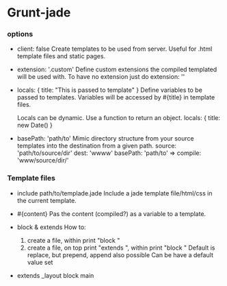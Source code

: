 # Grunt-jade

### options

* client: false
  Create templates to be used from server.
  Useful for .html template files and static pages.

* extension: '.custom'
  Define custom extensions the compiled templated will be used with.
  To have no extension just do
    extension: ''

* locals: { title: "This is passed to template" }
  Define variables to be passed to templates.
  Variables will be accessed by #{title} in template files.

  Locals can be dynamic. Use a function to return an object.
  locals: { title: new Date() }

* basePath: 'path/to'
  Mimic directory structure from your source templates into
  the destination from a given path.
  source: 'path/to/source/dir'
  dest: 'wwww'
  basePath: 'path/to'
  => compile: 'www/source/dir/'


### Template files

* include path/to/templade.jade
  Include a jade template file/html/css in the current template.

* #{content}
  Pas the content (compiled?) as a variable to a template.

* block & extends
  How to:
    1. create a file, within print "block <name>"
    2. create a file, on top print "extends <filename>", within print "block <name>"
  Default is replace, but prepend, append also possible
  Can be have a default value set

* extends _layout
  block main

